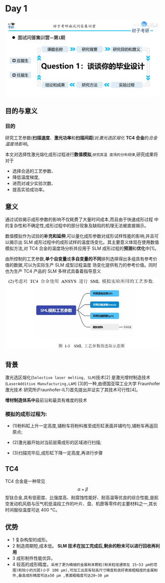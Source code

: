 # Day 1

![1739592672343](image/毕业设计/1739592672343.png)

## 目的与意义

### 目的

研究工艺参数(**扫描速度**、**激光功率**和**扫描间距**)对*激光选区熔化*
**TC4 合金**的*合金温度场影响*。

本文对选择性激光熔化成形过程进行**数值模拟**,`研究其温
度场的分布规律`,研究成果将对于

- 选择合适的工艺参数、
- 降低温度梯度,
- 进而对减少实验次数、
- 提高实验成功率。

## 意义

通过试验揭示成形参数的影响不仅耗费了大量时间成本,而且由于快速成形过程
中的复杂性和不确定性,成形过程中的部分现象及缺陷的机理无法被直接揭示。

数值模拟作为试验的**补充和延伸**,可以量化成形参数对成形试样性能的影响,并且可以揭示出 SLM 成形过程中的成形试样的温度场变化。其主要意义体现在使用数值模拟方法,对 TC4 合金的温度场分析并应用于 SLM 成形过程的**预测**和**优化**中[1]。

由所控制的工艺参数,**单个自变量**或**多自变量的不同**排列选择得出多组具有参考价值的数据,可以为实际生产 SLM 成型过程温度
场变化提供有力的参考价值。同时也为生产 TC4 产品的 SLM 多样式具备着指导意义

![1739601196791](image/毕业设计/1739601196791.png)

## 背景

激光选区熔化(`Selective laser melting, SLM`)技术[2] 是激光增材制造技术(`LaserAdditive Manufacturing,LAM`) [3]的一种,由德国亚琛工业大学 Fraunhofer 激光技术
研究所(Fraunhofer-ILT)首先提出并证实了其技术可行性[4]。

**增材制造体系中**最前沿和最具有难度的技术

### 模拟的成形过程为:

- (1)粉料缸上升一定高度,铺粉车将粉料推至成形缸表面并铺均匀,铺粉车再返回原点;

- (2)激光器开始对当前层需成形的区域进行扫描;

- (3)扫描完毕后,成形缸下降一定高度,再进行步骤

## TC4

TC4 合金是一种常见$$α+β$$型钛合金,具有低密度、比强度高、耐腐蚀性能好、耐高温等优良的综合性能,是航空发动机风扇与压气机低温段工作的叶片、盘、机匣等零件的主要材料之一,其长时间服役温度可达 400 °C。

## 优势

- 1 复杂构型的成形。
- 2 制造周期短,成本低。 **SLM 技术在加工完成后,剩余的粉末可以进行回收再利用**
- 3 成形制件性能优异。
- 4 较高的成形精度。`采用了更为精细的金属粉末颗粒(粉末粒径通常在 15~53 μm的范围)和较小的光斑(小于 100 μm),可加工出具有较高尺寸精度和良好表面粗糙度的金属制件,最高成形精度可达±50 μm ,表面粗糙度可达20~30 μm`
